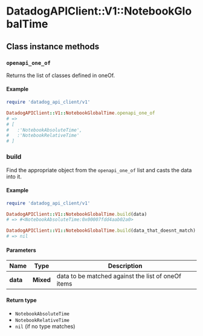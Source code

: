 # DatadogAPIClient::V1::NotebookGlobalTime

## Class instance methods

### `openapi_one_of`

Returns the list of classes defined in oneOf.

#### Example

```ruby
require 'datadog_api_client/v1'

DatadogAPIClient::V1::NotebookGlobalTime.openapi_one_of
# =>
# [
#   :'NotebookAbsoluteTime',
#   :'NotebookRelativeTime'
# ]
```

### build

Find the appropriate object from the `openapi_one_of` list and casts the data into it.

#### Example

```ruby
require 'datadog_api_client/v1'

DatadogAPIClient::V1::NotebookGlobalTime.build(data)
# => #<NotebookAbsoluteTime:0x00007fdd4aab02a0>

DatadogAPIClient::V1::NotebookGlobalTime.build(data_that_doesnt_match)
# => nil
```

#### Parameters

| Name     | Type      | Description                                        |
| -------- | --------- | -------------------------------------------------- |
| **data** | **Mixed** | data to be matched against the list of oneOf items |

#### Return type

- `NotebookAbsoluteTime`
- `NotebookRelativeTime`
- `nil` (if no type matches)
